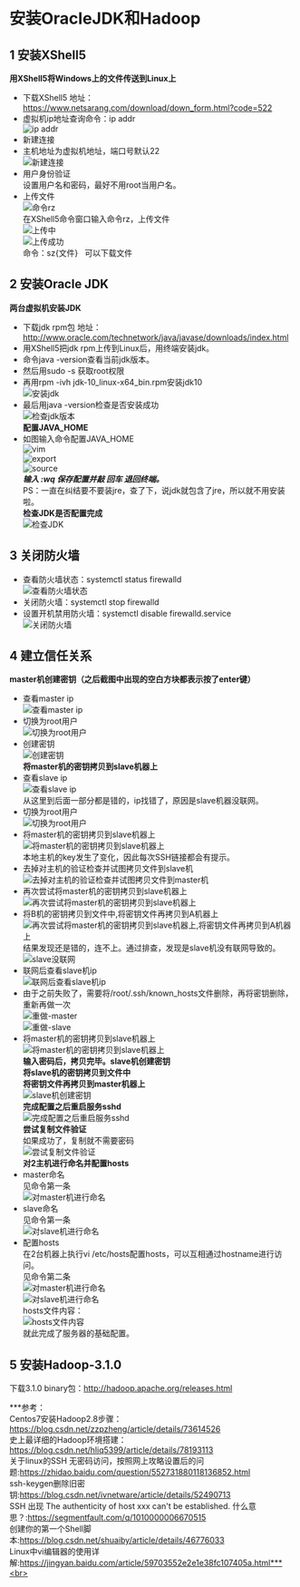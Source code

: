 # 安装OracleJDK和Hadoop
## 1 安装XShell5
**用XShell5将Windows上的文件传送到Linux上**<br>
* 下载XShell5 地址：https://www.netsarang.com/download/down_form.html?code=522<br>
* 虚拟机ip地址查询命令：ip addr<br>
![ip addr](https://github.com/tangxim/Hadoop/blob/master/02-OracleJDK-Hadoop/1-01.png)
* 新建连接<br>
 * 主机地址为虚拟机地址，端口号默认22<br>
 ![新建连接](https://github.com/tangxim/Hadoop/blob/master/02-OracleJDK-Hadoop/1-02.png)
 * 用户身份验证<br>
 设置用户名和密码，最好不用root当用户名。<br>
 * 上传文件<br>
 ![命令rz](https://github.com/tangxim/Hadoop/blob/master/02-OracleJDK-Hadoop/1-03.png)<br>
 在XShell5命令窗口输入命令rz，上传文件<br>
 ![上传中](https://github.com/tangxim/Hadoop/blob/master/02-OracleJDK-Hadoop/1-04.png)<br>
 ![上传成功](https://github.com/tangxim/Hadoop/blob/master/02-OracleJDK-Hadoop/1-05.png)<br>
 命令：sz{文件}   可以下载文件<br>
## 2 安装Oracle JDK
**两台虚拟机安装JDK**<br>
* 下载jdk rpm包 地址：http://www.oracle.com/technetwork/java/javase/downloads/index.html<br>
* 用XShell5把jdk rpm上传到Linux后，用终端安装jdk。<br>
* 命令java -version查看当前jdk版本。<br>
* 然后用sudo -s 获取root权限<br>
* 再用rpm -ivh jdk-10_linux-x64_bin.rpm安装jdk10<br>
 ![安装jdk](https://github.com/tangxim/Hadoop/blob/master/02-OracleJDK-Hadoop/1-06.png)<br>
* 最后用java -version检查是否安装成功<br>
 ![检查jdk版本](https://github.com/tangxim/Hadoop/blob/master/02-OracleJDK-Hadoop/1-07.png)<br>
**配置JAVA_HOME**<br>
* 如图输入命令配置JAVA_HOME<br>
 ![vim](https://github.com/tangxim/Hadoop/blob/master/02-OracleJDK-Hadoop/1-08.png)<br>
 ![export](https://github.com/tangxim/Hadoop/blob/master/02-OracleJDK-Hadoop/1-10.png)<br>
 ![source](https://github.com/tangxim/Hadoop/blob/master/02-OracleJDK-Hadoop/1-09.png)<br>
***输入  :wq  保存配置并敲  回车  退回终端。***<br>
PS：一直在纠结要不要装jre，查了下，说jdk就包含了jre，所以就不用安装啦。<br>
**检查JDK是否配置完成**<br>
 ![检查JDK](https://github.com/tangxim/Hadoop/blob/master/02-OracleJDK-Hadoop/1-11.png)<br>
## 3 关闭防火墙
* 查看防火墙状态：systemctl status firewalld<br>
 ![查看防火墙状态](https://github.com/tangxim/Hadoop/blob/master/02-OracleJDK-Hadoop/2-01.png)<br>
* 关闭防火墙：systemctl stop firewalld<br>
* 设置开机禁用防火墙：systemctl disable firewalld.service<br>
 ![关闭防火墙](https://github.com/tangxim/Hadoop/blob/master/02-OracleJDK-Hadoop/2-02.png)<br>
## 4 建立信任关系
**master机创建密钥（之后截图中出现的空白方块都表示按了enter键）**<br>
* 查看master ip<br>
 ![查看master ip](https://github.com/tangxim/Hadoop/blob/master/02-OracleJDK-Hadoop/3-01.png)<br>
* 切换为root用户<br>
 ![切换为root用户](https://github.com/tangxim/Hadoop/blob/master/02-OracleJDK-Hadoop/3-02.png)<br>
* 创建密钥<br>
 ![创建密钥](https://github.com/tangxim/Hadoop/blob/master/02-OracleJDK-Hadoop/3-03.png)<br>
**将master机的密钥拷贝到slave机器上**<br>
* 查看slave ip<br>
 ![查看slave ip](https://github.com/tangxim/Hadoop/blob/master/02-OracleJDK-Hadoop/3-04.png)<br>
 从这里到后面一部分都是错的，ip找错了，原因是slave机器没联网。<br>
* 切换为root用户<br>
 ![切换为root用户](https://github.com/tangxim/Hadoop/blob/master/02-OracleJDK-Hadoop/3-05.png)<br>
* 将master机的密钥拷贝到slave机器上<br>
 ![将master机的密钥拷贝到slave机器上](https://github.com/tangxim/Hadoop/blob/master/02-OracleJDK-Hadoop/3-06.png)<br>
 本地主机的key发生了变化，因此每次SSH链接都会有提示。<br>
* 去掉对主机的验证检查并试图拷贝文件到slave机<br>
 ![去掉对主机的验证检查并试图拷贝文件到master机](https://github.com/tangxim/Hadoop/blob/master/02-OracleJDK-Hadoop/3-07.png)<br>
* 再次尝试将master机的密钥拷贝到slave机器上<br>
 ![再次尝试将master机的密钥拷贝到slave机器上](https://github.com/tangxim/Hadoop/blob/master/02-OracleJDK-Hadoop/3-08.png)<br>
* 将B机的密钥拷贝到文件中,将密钥文件再拷贝到A机器上<br>
 ![再次尝试将master机的密钥拷贝到slave机器上,将密钥文件再拷贝到A机器上](https://github.com/tangxim/Hadoop/blob/master/02-OracleJDK-Hadoop/3-09.png)<br>
 结果发现还是错的，连不上。通过排查，发现是slave机没有联网导致的。<br>
 ![slave没联网](https://github.com/tangxim/Hadoop/blob/master/02-OracleJDK-Hadoop/3-20.png)<br>
* 联网后查看slave机ip<br>
 ![联网后查看slave机ip](https://github.com/tangxim/Hadoop/blob/master/02-OracleJDK-Hadoop/3-10.png)<br>
* 由于之前失败了，需要将/root/.ssh/known_hosts文件删除，再将密钥删除，重新再做一次<br>
 ![重做-master](https://github.com/tangxim/Hadoop/blob/master/02-OracleJDK-Hadoop/3-12.png)<br>
 ![重做-slave](https://github.com/tangxim/Hadoop/blob/master/02-OracleJDK-Hadoop/3-11.png)<br>
* 将master机的密钥拷贝到slave机器上<br>
 ![将master机的密钥拷贝到slave机器上](https://github.com/tangxim/Hadoop/blob/master/02-OracleJDK-Hadoop/3-13.png)<br>
**输入密码后，拷贝完毕。slave机创建密钥**<br>
**将slave机的密钥拷贝到文件中**<br>
**将密钥文件再拷贝到master机器上**<br>
 ![slave机创建密钥](https://github.com/tangxim/Hadoop/blob/master/02-OracleJDK-Hadoop/3-14.png)<br>
**完成配置之后重启服务sshd**<br>
 ![完成配置之后重启服务sshd](https://github.com/tangxim/Hadoop/blob/master/02-OracleJDK-Hadoop/3-15.png)<br>
**尝试复制文件验证**<br>
 如果成功了，复制就不需要密码<br>
 ![尝试复制文件验证](https://github.com/tangxim/Hadoop/blob/master/02-OracleJDK-Hadoop/3-16.png)<br>
**对2主机进行命名并配置hosts**<br>
* master命名<br>
 见命令第一条<br>
 ![对master机进行命名](https://github.com/tangxim/Hadoop/blob/master/02-OracleJDK-Hadoop/3-17.png)<br>
* slave命名<br>
 见命令第一条<br>
 ![对slave机进行命名](https://github.com/tangxim/Hadoop/blob/master/02-OracleJDK-Hadoop/3-18.png)<br>
* 配置hosts<br>
 在2台机器上执行vi /etc/hosts配置hosts，可以互相通过hostname进行访问。<br>
 见命令第二条<br>
 ![对master机进行命名](https://github.com/tangxim/Hadoop/blob/master/02-OracleJDK-Hadoop/3-17.png)<br>
 ![对slave机进行命名](https://github.com/tangxim/Hadoop/blob/master/02-OracleJDK-Hadoop/3-18.png)<br>
 hosts文件内容：<br>
 ![hosts文件内容](https://github.com/tangxim/Hadoop/blob/master/02-OracleJDK-Hadoop/3-19.png)<br>
 就此完成了服务器的基础配置。<br>
## 5 安装Hadoop-3.1.0
下载3.1.0 binary包：http://hadoop.apache.org/releases.html

***参考：<br>
Centos7安装Hadoop2.8步骤：https://blog.csdn.net/zzpzheng/article/details/73614526<br>
史上最详细的Hadoop环境搭建：https://blog.csdn.net/hliq5399/article/details/78193113<br>
关于linux的SSH 无密码访问，按照网上攻略设置后的问题:https://zhidao.baidu.com/question/552731880118136852.html<br>
ssh-keygen删除旧密钥:https://blog.csdn.net/ivnetware/article/details/52490713<br>
SSH 出现 The authenticity of host xxx can't be established. 什么意思？:https://segmentfault.com/q/1010000006670515<br>
创建你的第一个Shell脚本:https://blog.csdn.net/shuaiby/article/details/46776033<br>
Linux中vi编辑器的使用详解:https://jingyan.baidu.com/article/59703552e2e1e38fc107405a.html***<br>

